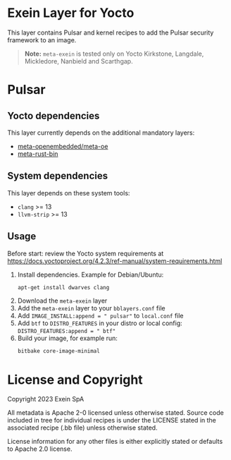 # Exein Layer for Yocto
This layer contains Pulsar and kernel recipes to add the Pulsar security framework to an image.

> **Note:** `meta-exein` is tested only on Yocto Kirkstone, Langdale, Mickledore, Nanbield and Scarthgap.


# Pulsar

## Yocto dependencies
This layer currently depends on the additional mandatory layers:

- [meta-openembedded/meta-oe](https://github.com/openembedded/meta-openembedded)
- [meta-rust-bin](https://github.com/rust-embedded/meta-rust-bin)


## System dependencies
This layer depends on these system tools:
 
- `clang` >= 13
- `llvm-strip` >= 13 


## Usage
Before start: review the Yocto system requirements at 
https://docs.yoctoproject.org/4.2.3/ref-manual/system-requirements.html

1. Install dependencies. Example for Debian/Ubuntu:
    ```bash
    apt-get install dwarves clang
    ```
2. Download the `meta-exein` layer
3. Add the `meta-exein` layer to your `bblayers.conf` file
4. Add `IMAGE_INSTALL:append = " pulsar"` to `local.conf` file
5. Add `btf` to `DISTRO_FEATURES` in your distro or local config: `DISTRO_FEATURES:append = " btf"`
6. Build your image, for example run:
    ```bash
    bitbake core-image-minimal
    ```

# License and Copyright
Copyright 2023 Exein SpA

All metadata is Apache 2-0 licensed unless otherwise stated. Source code included in tree for individual recipes is under the LICENSE stated in the associated recipe (.bb file) unless otherwise stated.

License information for any other files is either explicitly stated or defaults to Apache 2.0 license.